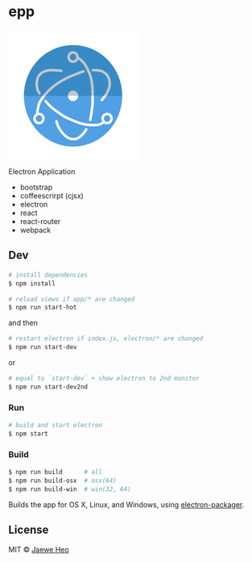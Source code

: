 # epp

<img src='assets/epp.png' width=256 />

Electron Application

- bootstrap
- coffeescrirpt (cjsx)
- electron
- react
- react-router
- webpack


## Dev

```sh
# install dependencies
$ npm install
```

```sh
# reload views if app/* are changed
$ npm run start-hot
```

and then

```sh
# restart electron if index.js, electron/* are changed
$ npm run start-dev
```
or
```sh
# equal to `start-dev` + show electron to 2nd monitor
$ npm run start-dev2nd
```

### Run

```sh
# build and start electron
$ npm start
```

### Build

```sh
$ npm run build      # all
$ npm run build-osx  # osx(64)
$ npm run build-win  # win(32, 64)
```

Builds the app for OS X, Linux, and Windows, using [electron-packager](https://github.com/maxogden/electron-packager).


## License

MIT © [Jaewe Heo](http://import.re)
